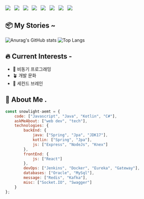 ##

<div>
  <img src="https://img.shields.io/badge/Spring-6DB33F?style=flat-square&logo=Spring&logoColor=white"></img> &nbsp 
  <img src="https://img.shields.io/badge/Kotlin-7F52FF?style=flat-square&logo=kotlin&logoColor=white"></img> &nbsp 
  <img src="https://img.shields.io/badge/Java-007396?style=flat-square&logo=Java&logoColor=white"></img> &nbsp 
  <img src="https://img.shields.io/badge/Oracle-F80000?style=flat-square&logo=Oracle&logoColor=white"></img> &nbsp
  <img src="https://img.shields.io/badge/Mysql-4479A1?style=flat-square&logo=Mysql&logoColor=white"></img> &nbsp
  <img src="https://img.shields.io/badge/JavaScript-F7DF1E?style=flat-square&logo=Javascript&logoColor=white"></img> &nbsp 
  <img src="https://img.shields.io/badge/Express-000000?style=flat-square&logo=Express&logoColor=white"></img> &nbsp 
  <img src="https://img.shields.io/badge/React-61DAFB?style=flat-square&logo=React&logoColor=white"></img> &nbsp 
</div>

## 

## 📦 My Stories ~

![Anurag's GitHub stats](https://github-readme-stats.vercel.app/api?username=snowlight-aemt&show_icons=true&theme=gruvbox)
![Top Langs](https://github-readme-stats.vercel.app/api/top-langs/?username=snowlight-aemt&layout=compact)

## 🔥 Current Interests -
- 🔖 비동기 프로그래밍
- 🪴 개발 문화
- 🧠 세컨드 브레인

<!--
chat.openai.com
https://giphy.com/gifs/animation-fun-pretty-6h5IYmoBn2xYQ
https://github.com/anuraghazra/github-readme-stats?tab=readme-ov-file#themes

<h1>🔥 Code Time</h1>

![Code Time](http://img.shields.io/badge/Code%20Time-2%2C724%20hrs%2055%20mins-blue)

<div>
<div style="width:100%;height:0;padding-bottom:81%;position:relative;">
  <iframe src="https://giphy.com/embed/6h5IYmoBn2xYQ" width="100%" height="100%" style="position:absolute" frameBorder="0" class="giphy-embed" allowFullScreen>
    
  </iframe>
</div>
<p>
  <a href="https://giphy.com/gifs/animation-fun-pretty-6h5IYmoBn2xYQ">via GIPHY</a>
</p>
</div>
-->
    
## 🌿 About Me .
```javascript
const snowlight-aemt = {
    code: ["Javascript", "Java", "Kotlin", "C#"],
    askMeAbout: ["web dev", "tech"],
    technologies: {
        backEnd: {
            java: ["Spring", "Jpa", "JDK17"],
            kotlin: ["Spring", "Jpa"],
            js: ["Express", "NodeJs", "Knex"]
        },
        frontEnd: {
            js: ["React"]
        },
        devOps: ["Jenkins", "Docker", "Eureka", "Gateway"],
        databases: ["Oracle", "MySql"],
        message: ["Redis", "Kafka"],
        misc: ["Socket.IO", "Swagger"]
    }
};
```

<!--
**snowlight-aemt/snowlight-aemt** is a ✨ _special_ ✨ repository because its `README.md` (this file) appears on your GitHub profile.

Here are some ideas to get you started:

- 🔭 I’m currently working on ...
- 🌱 I’m currently learning ...
- 👯 I’m looking to collaborate on ...
- 🤔 I’m looking for help with ...
- 💬 Ask me about ...
- 📫 How to reach me: ...
- 😄 Pronouns: ...
- ⚡ Fun fact: ...
-->
